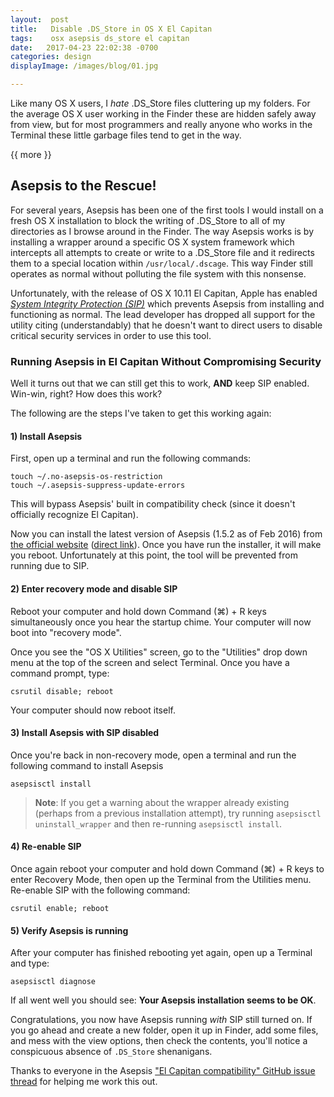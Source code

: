 ```yaml
---
layout:  post
title:   Disable .DS_Store in OS X El Capitan
tags:    osx asepsis ds_store el capitan
date:   2017-04-23 22:02:38 -0700
categories: design
displayImage: /images/blog/01.jpg

---
```


Like many OS X users, I *hate* .DS_Store files cluttering up my folders.  For the average OS X user working in the Finder these are hidden safely away from view, but for most programmers and really anyone who works in the Terminal these little garbage files tend to get in the way.

{{ more }}

## Asepsis to the Rescue!

For several years, Asepsis has been one of the first tools I would install on a fresh OS X installation to block the writing of .DS_Store to all of my directories as I browse around in the Finder.  The way Asepsis works is by installing a wrapper around a specific OS X system framework which intercepts all attempts to create or write to a .DS_Store file and it redirects them to a special location within `/usr/local/.dscage`.  This way Finder still operates as normal without polluting the file system with this nonsense.

Unfortunately, with the release of OS X 10.11 El Capitan, Apple has enabled *[System Integrity Protection (SIP)](https://en.wikipedia.org/wiki/System_Integrity_Protection)* which prevents Asepsis from installing and functioning as normal.  The lead developer has dropped all support for the utility citing (understandably) that he doesn't want to direct users to disable critical security services in order to use this tool.

### Running Asepsis in El Capitan Without Compromising Security

Well it turns out that we can still get this to work, **AND** keep SIP enabled.  Win-win, right?  How does this work?

The following are the steps I've taken to get this working again:

#### 1) Install Asepsis

First, open up a terminal and run the following commands:

    touch ~/.no-asepsis-os-restriction
    touch ~/.asepsis-suppress-update-errors

This will bypass Asepsis' built in compatibility check (since it doesn't officially recognize El Capitan).

Now you can install the latest version of Asepsis (1.5.2 as of Feb 2016) from [the official website](http://asepsis.binaryage.com) ([direct link](http://downloads.binaryage.com/Asepsis-1.5.2.dmg)).  Once you have run the installer, it will make you reboot.  Unfortunately at this point, the tool will be prevented from running due to SIP.

#### 2) Enter recovery mode and disable SIP

Reboot your computer and hold down Command (&#8984;) + R keys simultaneously once you hear the startup chime.  Your computer will now boot into "recovery mode".

Once you see the "OS X Utilities" screen, go to the "Utilities" drop down menu at the top of the screen and select Terminal.  Once you have a command prompt, type:

    csrutil disable; reboot

Your computer should now reboot itself.

#### 3) Install Asepsis with SIP disabled

Once you're back in non-recovery mode, open a terminal and run the following command to install Asepsis

    asepsisctl install

> **Note**: If you get a warning about the wrapper already existing (perhaps from a previous installation attempt), try running `asepsisctl uninstall_wrapper` and then re-running `asepsisctl install`.

#### 4) Re-enable SIP

Once again reboot your computer and hold down Command (&#8984;) + R keys to enter Recovery Mode, then open up the Terminal from the Utilities menu.  Re-enable SIP with the following command:

    csrutil enable; reboot

#### 5) Verify Asepsis is running

After your computer has finished rebooting yet again, open up a Terminal and type:

    asepsisctl diagnose

If all went well you should see: **Your Asepsis installation seems to be OK**.

Congratulations, you now have Asepsis running *with* SIP still turned on.  If you go ahead and create a new folder, open it up in Finder, add some files, and mess with the view options, then check the contents, you'll notice a conspicuous absence of `.DS_Store` shenanigans.

Thanks to everyone in the Asepsis ["El Capitan compatibility" GitHub issue thread](https://github.com/binaryage/asepsis/issues/30) for helping me work this out.

